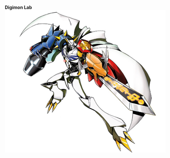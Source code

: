 
**Digimon Lab**
![Omnimon](https://github.com/rubberducky3173/site/blob/master/assets/img/omnimon.png?raw=true)
